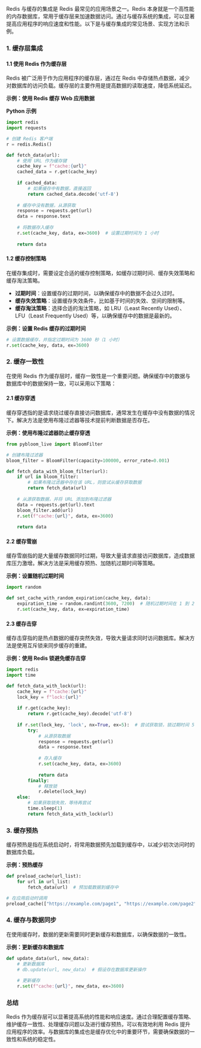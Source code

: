 Redis 与缓存的集成是 Redis 最常见的应用场景之一。Redis 本身就是一个高性能的内存数据库，常用于缓存层来加速数据访问。通过与缓存系统的集成，可以显著提高应用程序的响应速度和性能。以下是与缓存集成的常见场景、实现方法和示例。

### 1. 缓存层集成

#### 1.1 使用 Redis 作为缓存层

Redis 被广泛用于作为应用程序的缓存层，通过在 Redis 中存储热点数据，减少对数据库的访问负载。缓存层的主要作用是提高数据的读取速度，降低系统延迟。

**示例：使用 Redis 缓存 Web 应用数据**

**Python 示例**

```python
import redis
import requests

# 创建 Redis 客户端
r = redis.Redis()

def fetch_data(url):
    # 使用 URL 作为缓存键
    cache_key = f"cache:{url}"
    cached_data = r.get(cache_key)
    
    if cached_data:
        # 如果缓存中有数据，直接返回
        return cached_data.decode('utf-8')
    
    # 缓存中没有数据，从源获取
    response = requests.get(url)
    data = response.text
    
    # 将数据存入缓存
    r.set(cache_key, data, ex=3600)  # 设置过期时间为 1 小时
    
    return data
```

#### 1.2 缓存控制策略

在缓存集成时，需要设定合适的缓存控制策略，如缓存过期时间、缓存失效策略和缓存淘汰策略。

- **过期时间**：设置缓存的过期时间，以确保缓存中的数据不会过久过时。
- **缓存失效策略**：设置缓存失效条件，比如基于时间的失效、空间的限制等。
- **缓存淘汰策略**：选择合适的淘汰策略，如 LRU（Least Recently Used）、LFU（Least Frequently Used）等，以确保缓存中的数据是最新的。

**示例：设置 Redis 缓存的过期时间**

```python
# 设置数据缓存，并指定过期时间为 3600 秒（1 小时）
r.set(cache_key, data, ex=3600)
```

### 2. 缓存一致性

在使用 Redis 作为缓存层时，缓存一致性是一个重要问题。确保缓存中的数据与数据库中的数据保持一致，可以采用以下策略：

#### 2.1 缓存穿透

缓存穿透指的是请求绕过缓存直接访问数据库，通常发生在缓存中没有数据的情况下。解决方法是使用布隆过滤器等技术提前判断数据是否存在。

**示例：使用布隆过滤器防止缓存穿透**

```python
from pybloom_live import BloomFilter

# 创建布隆过滤器
bloom_filter = BloomFilter(capacity=100000, error_rate=0.001)

def fetch_data_with_bloom_filter(url):
    if url in bloom_filter:
        # 如果布隆过滤器中存在该 URL，则尝试从缓存获取数据
        return fetch_data(url)
    
    # 从源获取数据，并将 URL 添加到布隆过滤器
    data = requests.get(url).text
    bloom_filter.add(url)
    r.set(f"cache:{url}", data, ex=3600)
    
    return data
```

#### 2.2 缓存雪崩

缓存雪崩指的是大量缓存数据同时过期，导致大量请求直接访问数据库，造成数据库压力激增。解决方法是采用缓存预热、加随机过期时间等策略。

**示例：设置随机过期时间**

```python
import random

def set_cache_with_random_expiration(cache_key, data):
    expiration_time = random.randint(3600, 7200)  # 随机过期时间在 1 到 2 小时之间
    r.set(cache_key, data, ex=expiration_time)
```

#### 2.3 缓存击穿

缓存击穿指的是热点数据的缓存突然失效，导致大量请求同时访问数据库。解决方法是使用互斥锁来同步缓存的重建。

**示例：使用 Redis 锁避免缓存击穿**

```python
import redis
import time

def fetch_data_with_lock(url):
    cache_key = f"cache:{url}"
    lock_key = f"lock:{url}"
    
    if r.get(cache_key):
        return r.get(cache_key).decode('utf-8')
    
    if r.set(lock_key, 'lock', nx=True, ex=5):  # 尝试获取锁，锁过期时间 5 秒
        try:
            # 从源获取数据
            response = requests.get(url)
            data = response.text
            
            # 存入缓存
            r.set(cache_key, data, ex=3600)
            
            return data
        finally:
            # 释放锁
            r.delete(lock_key)
    else:
        # 如果获取锁失败，等待再尝试
        time.sleep(1)
        return fetch_data_with_lock(url)
```

### 3. 缓存预热

缓存预热是指在系统启动时，将常用数据预先加载到缓存中，以减少初次访问时的数据库负载。

**示例：预热缓存**

```python
def preload_cache(url_list):
    for url in url_list:
        fetch_data(url)  # 预加载数据到缓存中

# 在应用启动时调用
preload_cache(["https://example.com/page1", "https://example.com/page2"])
```

### 4. 缓存与数据同步

在使用缓存时，数据的更新需要同时更新缓存和数据库，以确保数据的一致性。

**示例：更新缓存和数据库**

```python
def update_data(url, new_data):
    # 更新数据库
    # db.update(url, new_data)  # 假设存在数据库更新操作
    
    # 更新缓存
    r.set(f"cache:{url}", new_data, ex=3600)
```

### 总结

Redis 作为缓存层可以显著提高系统的性能和响应速度。通过合理配置缓存策略、维护缓存一致性、处理缓存问题以及进行缓存预热，可以有效地利用 Redis 提升应用程序的效率。与数据库的集成也是缓存优化中的重要环节，需要确保数据的一致性和系统的稳定性。